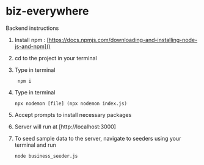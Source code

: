 # biz-everywhere

Backend instructions

1. Install npm : [https://docs.npmjs.com/downloading-and-installing-node-js-and-npm]()
2. cd to the project in your terminal
3. Type in terminal

   ```
    npm i
   ```
4. Type in terminal

   ```
   npx nodemon [file] (npx nodemon index.js)
   ```
5. Accept prompts to install necessary packages
6. Server will run at [http://localhost:3000]
7. To seed sample data to the server, navigate to seeders using your terminal and run
   ```
   node business_seeder.js
   ```
